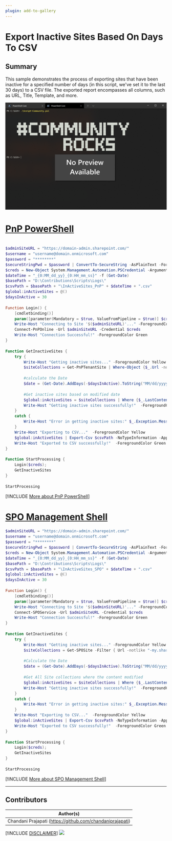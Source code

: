 ```yaml
---
plugin: add-to-gallery
---
```


# Export Inactive Sites Based On Days To CSV

## Summary
This sample demonstrates the process of exporting sites that have been inactive for a specified number of days (in this script, we've set it to the last 30 days) to a CSV file. The exported report encompasses all columns, such as URL, Title, Template, and more.

![Example Screenshot](assets/example.png)

# [PnP PowerShell](#tab/pnpps)

```powershell

$adminSiteURL = "https://domain-admin.sharepoint.com/"
$username = "username@domain.onmicrosoft.com"
$password = "********"
$secureStringPwd = $password | ConvertTo-SecureString -AsPlainText -Force 
$creds = New-Object System.Management.Automation.PSCredential -ArgumentList $username, $secureStringPwd
$dateTime = "_{0:MM_dd_yy}_{0:HH_mm_ss}" -f (Get-Date)
$basePath = "D:\Contributions\Scripts\Logs\"
$csvPath = $basePath + "\InActiveSites_PnP" + $dateTime + ".csv"
$global:inActiveSites = @()
$daysInActive = 30

Function Login() {
    [cmdletbinding()]
    param([parameter(Mandatory = $true, ValueFromPipeline = $true)] $creds)     
    Write-Host "Connecting to Site '$($adminSiteURL)'..." -ForegroundColor Yellow   
    Connect-PnPOnline -Url $adminSiteURL -Credential $creds
    Write-Host "Connection Successful!" -ForegroundColor Green 
}

Function GetInactiveSites {    
    try {
        Write-Host "Getting inactive sites..." -ForegroundColor Yellow 
        $siteCollections = Get-PnPTenantSite | Where-Object {$_.Url -notlike "-my.sharepoint.com" -and $_.Url -notlike "/portals/"}
         
        #calculate the Date
        $date = (Get-Date).AddDays(-$daysInActive).ToString("MM/dd/yyyy")
 
        #Get inactive sites based on modified date
        $global:inActiveSites = $siteCollections | Where {$_.LastContentModifiedDate -le $date} | Select *         
        Write-Host "Getting inactive sites successfully!"  -ForegroundColor Green 
    }
    catch {
        Write-Host "Error in getting inactive sites:" $_.Exception.Message -ForegroundColor Red                 
    }
    Write-Host "Exporting to CSV..."  -ForegroundColor Yellow 
    $global:inActiveSites | Export-Csv $csvPath -NoTypeInformation -Append
    Write-Host "Exported to CSV successfully!"  -ForegroundColor Green	
}

Function StartProcessing {
    Login($creds);
    GetInactiveSites
}

StartProcessing
```
[!INCLUDE [More about PnP PowerShell](../../docfx/includes/MORE-PNPPS.md)]

# [SPO Management Shell](#tab/spoms-ps)

```powershell
$adminSiteURL = "https://domain-admin.sharepoint.com/"
$username = "username@domain.onmicrosoft.com"
$password = "********"
$secureStringPwd = $password | ConvertTo-SecureString -AsPlainText -Force 
$creds = New-Object System.Management.Automation.PSCredential -ArgumentList $username, $secureStringPwd
$dateTime = "_{0:MM_dd_yy}_{0:HH_mm_ss}" -f (Get-Date)
$basePath = "D:\Contributions\Scripts\Logs\"
$csvPath = $basePath + "\InActiveSites_SPO" + $dateTime + ".csv"
$global:inActiveSites = @()
$daysInActive = 30

Function Login() {
    [cmdletbinding()]
    param([parameter(Mandatory = $true, ValueFromPipeline = $true)] $creds)     
    Write-Host "Connecting to Site '$($adminSiteURL)'..." -ForegroundColor Yellow   
    Connect-SPOService -Url $adminSiteURL -Credential $creds
    Write-Host "Connection Successful!" -ForegroundColor Green 
}

Function GetInactiveSites {    
    try {
        Write-Host "Getting inactive sites..." -ForegroundColor Yellow 
        $siteCollections = Get-SPOSite -Filter { Url -notlike "-my.sharepoint.com" -and Url -notlike "/portals/" }
         
        #Calculate the Date
        $date = (Get-Date).AddDays(-$daysInActive).ToString("MM/dd/yyyy")
 
        #Get All Site collections where the content modified
        $global:inActiveSites = $siteCollections | Where {$_.LastContentModifiedDate -le $date} | Select *         
        Write-Host "Getting inactive sites successfully!"  -ForegroundColor Green 
    }
    catch {
        Write-Host "Error in getting inactive sites:" $_.Exception.Message -ForegroundColor Red                 
    }
    Write-Host "Exporting to CSV..."  -ForegroundColor Yellow 
    $global:inActiveSites | Export-Csv $csvPath -NoTypeInformation -Append
    Write-Host "Exported to CSV successfully!"  -ForegroundColor Green	
}

Function StartProcessing {
    Login($creds);
    GetInactiveSites
}

StartProcessing
```
[!INCLUDE [More about SPO Management Shell](../../docfx/includes/MORE-SPOMS.md)]
***
## Contributors

| Author(s) |
|-----------|
| Chandani Prajapati (https://github.com/chandaniprajapati) |


[!INCLUDE [DISCLAIMER](../../docfx/includes/DISCLAIMER.md)]
<img src="https://m365-visitor-stats.azurewebsites.net/script-samples/scripts/export-inactive-sites-based-on-days-to-csv" aria-hidden="true" />